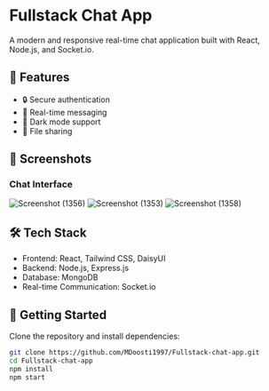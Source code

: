 # Fullstack Chat App  

A modern and responsive real-time chat application built with React, Node.js, and Socket.io.  

## 🚀 Features  
- 🔒 Secure authentication  
- 💬 Real-time messaging  
- 🎨 Dark mode support  
- 📁 File sharing  

## 📸 Screenshots  
### Chat Interface  
![Screenshot (1356)](https://github.com/user-attachments/assets/d96fc7ab-16b6-4433-a4b7-ee8383176b58)
![Screenshot (1353)](https://github.com/user-attachments/assets/cc0eb0d1-9160-45fe-83a0-2802f9afe18e)
![Screenshot (1358)](https://github.com/user-attachments/assets/06066d0e-3925-426a-a510-4299f71a2765)



## 🛠 Tech Stack  
- Frontend: React, Tailwind CSS, DaisyUI  
- Backend: Node.js, Express.js  
- Database: MongoDB  
- Real-time Communication: Socket.io  

## 🚀 Getting Started  
Clone the repository and install dependencies:  
```sh
git clone https://github.com/MDoosti1997/Fullstack-chat-app.git  
cd Fullstack-chat-app  
npm install  
npm start  
